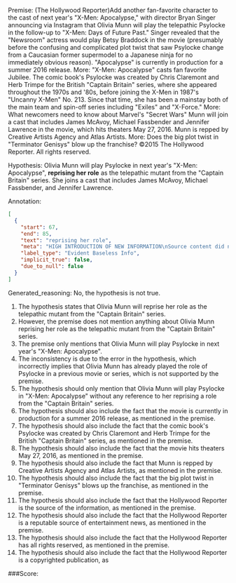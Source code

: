 
Premise:
(The Hollywood Reporter)Add another fan-favorite character to the cast of next year's "X-Men: Apocalypse," with director Bryan Singer announcing via Instagram that Olivia Munn will play the telepathic Psylocke in the follow-up to "X-Men: Days of Future Past." Singer revealed that the "Newsroom" actress would play Betsy Braddock in the movie (presumably before the confusing and complicated plot twist that saw Psylocke change from a Caucasian former supermodel to a Japanese ninja for no immediately obvious reason). "Apocalypse" is currently in production for a summer 2016 release. More: "X-Men: Apocalypse" casts fan favorite Jubilee. The comic book's Psylocke was created by Chris Claremont and Herb Trimpe for the British "Captain Britain" series, where she appeared throughout the 1970s and '80s, before joining the X-Men in 1987's "Uncanny X-Men" No. 213. Since that time, she has been a mainstay both of the main team and spin-off series including "Exiles" and "X-Force." More: What newcomers need to know about Marvel's "Secret Wars" Munn will join a cast that includes James McAvoy, Michael Fassbender and Jennifer Lawrence in the movie, which hits theaters May 27, 2016. Munn is repped by Creative Artists Agency and Atlas Artists. More: Does the big plot twist in "Terminator Genisys" blow up the franchise? ©2015 The Hollywood Reporter. All rights reserved.


Hypothesis:
Olivia Munn will play Psylocke in next year's "X-Men: Apocalypse", **reprising her role** as the telepathic mutant from the "Captain Britain" series. She joins a cast that includes James McAvoy, Michael Fassbender, and Jennifer Lawrence.

Annotation:
```json
[
  {
    "start": 67,
    "end": 85,
    "text": "reprising her role",
    "meta": "HIGH INTRODUCTION OF NEW INFORMATION\nSource content did not mentioned that Munn is reprising her role, only that she will play the telepathic Psylocke, and will join the original cast.",
    "label_type": "Evident Baseless Info",
    "implicit_true": false,
    "due_to_null": false
  }
]
```

Generated_reasoning:
No, the hypothesis is not true.

1. The hypothesis states that Olivia Munn will reprise her role as the telepathic mutant from the "Captain Britain" series.
2. However, the premise does not mention anything about Olivia Munn reprising her role as the telepathic mutant from the "Captain Britain" series.
3. The premise only mentions that Olivia Munn will play Psylocke in next year's "X-Men: Apocalypse".
4. The inconsistency is due to the error in the hypothesis, which incorrectly implies that Olivia Munn has already played the role of Psylocke in a previous movie or series, which is not supported by the premise.
5. The hypothesis should only mention that Olivia Munn will play Psylocke in "X-Men: Apocalypse" without any reference to her reprising a role from the "Captain Britain" series.
6. The hypothesis should also include the fact that the movie is currently in production for a summer 2016 release, as mentioned in the premise.
7. The hypothesis should also include the fact that the comic book's Psylocke was created by Chris Claremont and Herb Trimpe for the British "Captain Britain" series, as mentioned in the premise.
8. The hypothesis should also include the fact that the movie hits theaters May 27, 2016, as mentioned in the premise.
9. The hypothesis should also include the fact that Munn is repped by Creative Artists Agency and Atlas Artists, as mentioned in the premise.
10. The hypothesis should also include the fact that the big plot twist in "Terminator Genisys" blows up the franchise, as mentioned in the premise.
11. The hypothesis should also include the fact that the Hollywood Reporter is the source of the information, as mentioned in the premise.
12. The hypothesis should also include the fact that the Hollywood Reporter is a reputable source of entertainment news, as mentioned in the premise.
13. The hypothesis should also include the fact that the Hollywood Reporter has all rights reserved, as mentioned in the premise.
14. The hypothesis should also include the fact that the Hollywood Reporter is a copyrighted publication, as

###Score:

